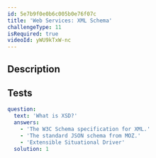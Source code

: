 ```yaml
---
id: 5e7b9f0e0b6c005b0e76f07c
title: 'Web Services: XML Schema'
challengeType: 11
isRequired: true
videoId: yWU9kTxW-nc
---
```


## Description
<section id='description'>

</section>

## Tests
<section id='tests'>

```yml
question:
  text: 'What is XSD?'
  answers:
    - 'The W3C Schema specification for XML.'
    - 'The standard JSON schema from MOZ.'
    - 'Extensible Situational Driver'
  solution: 1
  
```

</section>

